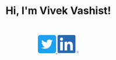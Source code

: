 <h1 align="center">Hi, I'm Vivek Vashist!</h1>
<br>
<p align="center">
<a href="https://twitter.com/vivekvashist">
 <img src="https://github.com/vivekvashist/vivekvashist/blob/master/images/Twitter.png" height="50">
</a>
<a href="https://www.linkedin.com/in/vivek-vashist-05750a31/">
 <img src="https://github.com/vivekvashist/vivekvashist/blob/master/images/LI.png" height="50">
</a>
</p>
